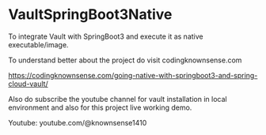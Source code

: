 # VaultSpringBoot3Native
To integrate Vault with SpringBoot3 and execute it as native executable/image.

To understand better about the project do visit codingknownsense.com

https://codingknownsense.com/going-native-with-springboot3-and-spring-cloud-vault/

Also do subscribe the youtube channel for vault installation in local environment and also for this project live working demo.

Youtube:
youtube.com/@knownsense1410
